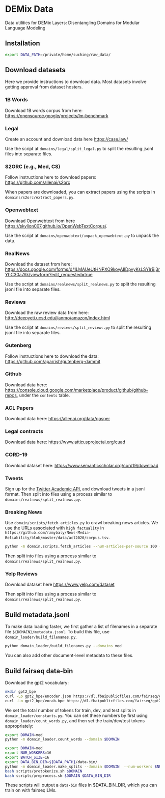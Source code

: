# DEMix Data

Data utilities for DEMix Layers: Disentangling Domains for Modular Language Modeling


## Installation

```bash
export DATA_PATH=/private/home/suching/raw_data/
```

## Download datasets

Here we provide instructions to download data. Most datasets involve getting approval from dataset hosters.

### 1B Words

Download 1B words corpus from here: https://opensource.google/projects/lm-benchmark

### Legal

Create an account and download data here https://case.law/

Use the script at `domains/legal/split_legal.py` to split the resulting jsonl files into separate files.

### S2ORC (e.g., Med, CS)

Follow instructions here to download papers: https://github.com/allenai/s2orc

When papers are downloaded, you can extract papers using the scripts in `domains/s2orc/extract_papers.py`.

### Openwebtext

Download Openwebtext from here https://skylion007.github.io/OpenWebTextCorpus/.

Use the script at `domains/openwebtext/unpack_openwebtext.py` to unpack the data.

### RealNews

Download the dataset from here: https://docs.google.com/forms/d/1LMAUeUtHNPXO9koyAIlDpvyKsLSYlrBj3rYhC30a7Ak/viewform?edit_requested=true

Use the script at `domains/realnews/split_realnews.py` to split the resulting jsonl file into separate files.

### Reviews

Download the raw review data from here: http://deepyeti.ucsd.edu/jianmo/amazon/index.html

Use the script at `domains/reviews/split_reviews.py` to split the resulting jsonl file into separate files.

### Gutenberg

Follow instructions here to download the data: https://github.com/aparrish/gutenberg-dammit

### Github

Download data here: https://console.cloud.google.com/marketplace/product/github/github-repos, under the `contents` table.

### ACL Papers

Download data here: https://allenai.org/data/qasper

### Legal contracts

Download data here: https://www.atticusprojectai.org/cuad

### CORD-19

Download dataset here: https://www.semanticscholar.org/cord19/download

### Tweets

Sign up for the [Twitter Academic API](https://developer.twitter.com/en/products/twitter-api/academic-research), and download tweets in a jsonl format. Then split into files using a process similar to `domains/realnews/split_realnews.py`.

### Breaking News

Use `domain/scripts/fetch_articles.py` to crawl breaking news articles. We use the URLs associated with `high factuality` in `https://github.com/ramybaly/News-Media-Reliability/blob/master/data/acl2020/corpus.tsv`.

```bash
python -m domain.scripts.fetch_articles --num-articles-per-source 100 --path-to-output news.jsonl
```

Then split into files using a process similar to `domains/realnews/split_realnews.py`.


### Yelp Reviews

Download dataset here https://www.yelp.com/dataset

Then split into files using a process similar to `domains/realnews/split_realnews.py`.

## Build metadata.jsonl

To make data loading faster, we first gather a list of filenames in a separate file `${DOMAIN}/metadata.jsonl`. To build this file, use `domain_loader/build_filenames.py`.

```bash
python domain_loader/build_filenames.py --domains med
```

You can also add other document-level metadata to these files.

## Build fairseq data-bin

Download the gpt2 vocabulary:

```bash
mkdir gpt2_bpe
curl -Lo gpt2_bpe/encoder.json https://dl.fbaipublicfiles.com/fairseq/gpt2_bpe/encoder.json
curl -Lo gpt2_bpe/vocab.bpe https://dl.fbaipublicfiles.com/fairseq/gpt2_bpe/vocab.bpe
```

We set the total number of tokens for train, dev, and test splits in `domain_loader/constants.py`. You can set these numbers by first using `domain_loader/count_words.py`, and then set the train/dev/test tokens appropriately:

```bash
export DOMAIN=med
python -m domain_loader.count_words --domain $DOMAIN
```


```bash
export DOMAIN=med
export NUM_WORKERS=16
export BATCH_SIZE=16
export DATA_BIN_DIR=${DATA_PATH}/data-bin/
python -m domain_loader.make_splits --domain $DOMAIN  --num-workers $NUM_WORKERS --batch-size $BATCH_SIZE --output-dir ${DATA_PATH}/${DOMAIN}/splits/
bash scripts/pretokenize.sh $DOMAIN
bash scripts/preprocess.sh $DOMAIN $DATA_BIN_DIR
```

These scripts will output a `data-bin` files in $DATA_BIN_DIR, which you can train on with fairseq LMs.
